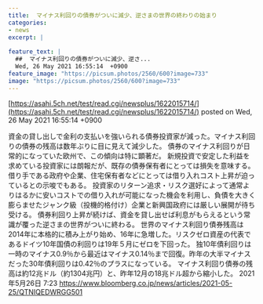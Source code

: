 ```yaml
---
title:  マイナス利回りの債券がついに減少、逆さまの世界の終わりの始まり  
categories:
- news
excerpt: |
  
feature_text: |
  ##  マイナス利回りの債券がついに減少、逆さ...
  Wed, 26 May 2021 16:55:14  +0900
feature_image: "https://picsum.photos/2560/600?image=733"
image: "https://picsum.photos/2560/600?image=733"
---
```


[https://asahi.5ch.net/test/read.cgi/newsplus/1622015714/](https://asahi.5ch.net/test/read.cgi/newsplus/1622015714/)
posted on Wed, 26 May 2021 16:55:14  +0900

<!--more-->

資金の貸し出しで金利の支払いを強いられる債券投資家が減った。マイナス利回りの債券の残高は数年ぶりに目に見えて減少した。 債券のマイナス利回りが日常的になっていた欧州で、この傾向は特に顕著だ。 新規投資で安定した利益を求めている投資家には朗報だが、既存の債券保有者にとっては損失を意味する。 借り手である政府や企業、住宅保有者などにとっては借り入れコスト上昇が迫っているとの示唆でもある。 投資家のリターン追求・リスク選好によって通常よりはるかに安いコストでの借り入れが可能になった機会を利用し、負債を大きく膨らませたジャンク級（投機的格付け）企業と新興国政府には厳しい展開が待ち受ける。 債券利回り上昇が続けば、資金を貸し出せば利息がもらえるという常識が覆った逆さまの世界がついに終わる。 世界のマイナス利回り債券残高は2014年に本格的に積み上がり始め、16年に急増した。リスクゼロ資産の代表であるドイツ10年国債の利回りは19年５月にゼロを下回った。 独10年債利回りは一時のマイナス0.9％から最近はマイナス0.14％まで回復。昨年の大半マイナスだった30年債利回りは0.42％のプラスになっている。 マイナス利回り債券の残高は約12兆ドル（約1304兆円）と、昨年12月の18兆ドル超から縮小した。 2021年5月26日 7:23 https://www.bloomberg.co.jp/news/articles/2021-05-25/QTNIQEDWRGG501
